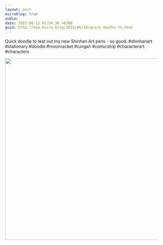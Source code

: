 ```yaml
---
layout: post
microblog: true
audio: 
date: 2015-06-11 01:54:36 +0300
guid: http://kaa.micro.blog/2015/06/10/quick-doodle-to.html
---
```

Quick doodle to test out my new Shinhan Art pens - so good. #shinhanart #stationary #doodle #moonracket #corgan #comicstrip #characterart #characters

<img src="https://micro.kaa.bz/uploads/2018/e5edc039b9.jpg" width="600" height="600" />
